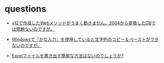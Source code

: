 # questions
* [v12で作成したWebメソッドがうまく動きません。2004から変換したDBでは問題ないのですが。](https://github.com/4D-JP/questions/tree/master/send-html-blob)

* [Windowsで『かな入力』を使用していると文字列のコピー＆ペーストができないのですが。](https://github.com/4D-JP/questions/tree/master/kana-workaround)

* [Excelファイルを書き出す簡単な方法はないのでしょうか?](https://github.com/4D-JP/export-xml-for-excel/)
